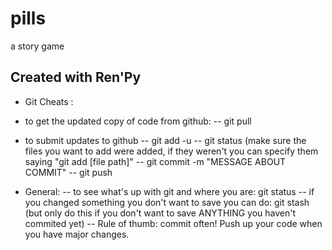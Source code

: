 # pills
a story game

## Created with Ren'Py

- Git Cheats : 

- to get the updated copy of code from github:
  -- git pull

- to submit updates to github
  -- git add -u
  -- git status (make sure the files you want to add were added, if they weren't you can specify them saying "git add [file path]"
  -- git commit -m "MESSAGE ABOUT COMMIT"
  -- git push


- General:
  -- to see what's up with git and where you are: git status
  -- if you changed something you don't want to save you can do: git stash 
(but only do this if you don't want to save ANYTHING you haven't commited yet)
  -- Rule of thumb: commit often! Push up your code when you have major changes. 

